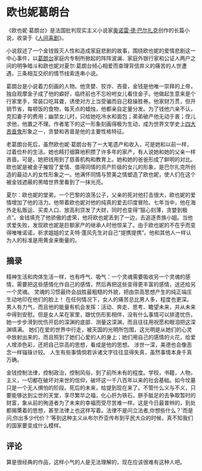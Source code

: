 # 欧也妮葛朗台

《欧也妮·葛朗台》是法国批判现实主义小说家[奥诺雷·德·巴尔扎克](https://baike.baidu.com/item/奥诺雷·德·巴尔扎克/3341781?fromModule=lemma_inlink)创作的长篇小说，收录于《[人间喜剧](https://baike.baidu.com/item/人间喜剧/35712?fromModule=lemma_inlink)》。

小说叙述了一个金钱毁灭人性和造成家庭悲剧的故事，围绕欧也妮的爱情悲剧这一中心事件，以[葛朗台](https://baike.baidu.com/item/葛朗台/3414560?fromModule=lemma_inlink)家庭内专制所掀起的阵阵波澜、家庭外银行家和公证人两户之间的明争暗斗和欧也妮对夏尔·葛朗台倾心相爱而查理背信弃义的痛苦的人世遭遇，三条相互交织的情节线索连串小说。

葛朗台是小说着力刻画的人物。他贪婪、狡诈、吝啬，金钱是他唯一崇拜的上帝，独自观摩金子成了他的癖好，临终前也不忘吩咐女儿看住金子。他做起生意来是个行家里手，常装口吃耳聋，诱使对方上当受骗而自己稳操胜券。他家财万贯，但开销节省，每顿饭的食物，每天点的蜡烛，他都亲自定量分发。为了钱他六亲不认，克扣妻子的费用；幽禁女儿时，只给她吃冷水和面包；弟弟破产他无动于衷；侄儿求他，他置之不理。作者笔下的这一形象刻画得极为生动，成为世界文学史上[四大吝啬鬼](https://baike.baidu.com/item/四大吝啬鬼/4655240?fromModule=lemma_inlink)形象之一，贪婪和吝啬是他的主要性格特征。

老葛朗台死后，虽然欧也妮·葛朗台有了一大笔遗产和收入，可是她和以前一样，过着俭朴的生活。她也精打细算地积攒了许多年的家产，有人说她和她的父亲一样吝啬。可是，她把钱用到了慈善机构和教育上。她和她的爸爸形成了鲜明的对比。欧也妮是被金子摧毁了爱情、值得同情的资产阶级的女儿的形象，是巴尔扎克所创造的最动人的女性形象之一。他满怀同情与赞美之情塑造了欧也妮，使人们在这个被金钱遮蔽的黑暗世界里看到了一抹光亮。

夏尔：欧也妮的堂弟，一个巴黎的浪荡公子，父亲的死对他打击很大，欧也妮的爱情增加了他的活力。他带着欧也妮对他的纯真的爱去印度冒险。七年当中，他在海外走私贩运、买卖人口、放高利贷发了大财，同时也变得“狠心刻薄，贪婪到极点”。金钱填充了他骄傲的虚荣，他将欧也妮丢到了一边，去追逐贵族小姐。当他求爱失败，发现欧也妮是巨额家产的继承人时他惊呆了。由于欧也妮的不在乎而变得唯唯诺诺，祈求姐姐的丈夫特·蓬风先生对自己“提携提携”。他和其他人一样认为人的标准是用黄金来衡量的。

## 摘录

精神生活和肉体生活一样，也有呼气、吸气：一个灵魂需要吸收另一个灵魂的感情，需要把这些感情化作自己的感情，然后再把这些变得更丰富的感情，送还给另一个灵魂。 灵魂的习惯最终会战胜最粗糙的外貌，把由崇高思想产生的纯正端庄生动地印在他们的脸上！ 在任何情况下，女人的痛苦总比男人多，程度也更深。男人有力气，而且他的能量有机会发挥：活动、奔走、思考、瞻望未来，并从未来中得到安慰。但是女人呆在家里，跟忧伤形影相伴，没有什么事情可以排遣忧伤，她一步步滑到忧伤开启的深渊的底部．测量这深渊，而且往往用祝愿和眼泪把这深渊填满。 她们在爱的世界中行走，被天国的光明所包围，这光明是从她们的心灵中放射出来的，而且照到了她们心爱的人的身上；她们用自己的感情的火花，给爱人增添色彩，还把自己崇高的思想，看成是他的思想。 涉世一深，美德也会像恶念一样锱铢计较。 人生有些事情倘若诉诸文字往往显得失真，虽然事情本身千真万确。

金钱控制法律，控制政治，控制风俗，到了前所未有的程度。学校，书籍，人物，主义，一切都在破坏对来世的信仰，破坏这一千八百年以来的社会基础。如今坟墓只是一个无人惧怕的阶段。死后的未来，给提到现在来了。不管什么义与不义，只要能够达到尘世的天堂，享尽繁华之福，化心肝为铁石，胼手胝足的去争取暂时的财富，象从前的殉道者为了未来的幸福而受尽苦难一样。这是今日最普辫的，到处都揭橥着的思想，甚至法律上也这样写着。法律不是问立法者‚你想些什么？‛而是问‚你出多少代价？‛等到这种主义从布尔乔亚传布到平民大众的时候，真不知我们的国家要变成什么模样。

## 评论

算是很经典的作品，这样小气的人是无法理解的，现在应该很难有这种人吧。
